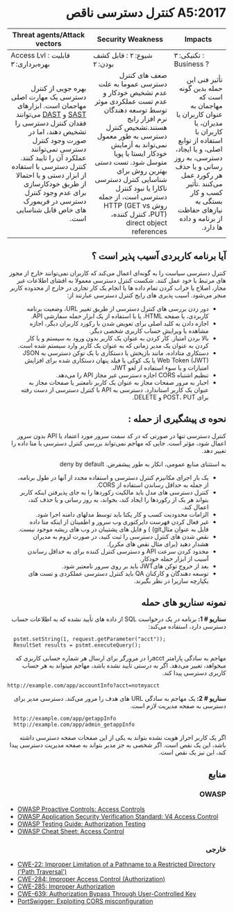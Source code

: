 # <div dir="rtl" align="right">A5:2017 کنترل دسترسی ناقص</div> 

| Threat agents/Attack vectors | Security Weakness  | Impacts |
| -- | -- | -- |
| Access Lvl : قابلیت بهره‌برداری: ۳ | شیوع: ۲ : قابل کشف بودن: ۲ | تکنیکی: ۳ : Business ? |
| <div dir="rtl" align="right"> بهره جویی از کنترل دسترسی یک مهارت اصلی مهاجمان است. ابزارهای <a href="https://www.owasp.org/index.php/Source_Code_Analysis_Tools">SAST</a> و <a href="https://www.owasp.org/index.php/Category:Vulnerability_Scanning_Tools">DAST</a> می‌توانند فقدان کنترل دسترسی را تشخیص دهند، اما در صورت وجود کنترل دسترسی نمی‌توانند عملکرد آن را تایید کنند. کنترل دسترسی با استفاده از ابزار دستی و یا احتمالا از طریق خودکارسازی برای عدم وجود کنترل دسترسی در فریمورک های خاص قابل شناسایی است.</div> | <div dir="rtl" align="right">ضعف های کنترل دسترسی عموما به علت عدم تشخیص خودکار و عدم تست عملکردی موثر توسط توسعه دهندگان نرم افزار رایج هستند.تشخیص کنترل دسترسی به طور معمول نمی‌تواند به آزمایش خودکار ایستا یا پویا متوسل شود. تست دستی بهترین روش برای شناسایی کنترل دسترسی ناکارا یا نبود کنترل دسترسی است، از جمله روش HTTP (GET vs PUT)، کنترل کننده، direct object references </div> | <div dir="rtl" align="right">تأثیر فنی این حمله بدین گونه است که مهاجمان به عنوان کاربران یا مدیران، یا کاربران با استفاده از توابع اصلی، و یا ایجاد، دسترسی، به روز رسانی و یا حذف هر رکورد عمل می‌کنند .تأثیر کسب و کار بستگی به نیازهای حفاظت از برنامه و داده ها دارد.</div> |

## <div dir="rtl" align="right">آیا برنامه کاربردی آسیب پذیر است ؟</div>

<p dir="rtl" align="right">کنترل دسترسی سیاست را به گونه‌ای اعمال می‌کند که کاربران نمی‌توانند خارج از مجوز های مرتبط با خود عمل کنند. شکست کنترل دسترسی معمولا به افشای اطلاعات غیر مجاز، اصلاح یا خراب کردن تمام داده ها یا انجام یک کار تجاری در خارج از محدوده کاربر منجر می‌شود. آسیب پذیری های رایج کنترل دسترسی عبارتند از:</p>

<ul dir="rtl" align="right">
  <li>دور زدن بررسی های کنترل دسترسی از طریق تغییر URL، وضعیت برنامه کاربردی، یا صفحه HTML، یا با استفاده از یک ابزار حمله سفارشی API.  
  </li>
    <li>
اجازه دادن به کلید اصلی برای تعویض شدن با رکورد کاربران دیگر، اجازه مشاهده یا ویرایش حساب کاربری شخصی دیگر. 
  </li>
    <li>بالا بردن امتیاز. کار کردن به عنوان یک کاربر بدون ورود به سیستم و یا کار کردن به عنوان یک مدیر زمانی که به عنوان یک کاربر وارد سیستم شده است.  
  </li>
    <li>دستکاری متاداده، مانند بازپخش یا دستکاری با یک توکن دسترسی به JSON Web Token (JWT)  یا یک کوکی یا فیلد پنهان دستکاری شده برای افزایش امتیازات و یا سوء استفاده از لغو JWT.
  </li>
    <li>
تنظیم اشتباه CORS اجازه دسترسی غیر مجاز API را می‌دهد.
  </li>
    <li>اجبار به مرور صفحات مجاز به عنوان یک کاربر نامعتبر یا صفحات مجاز به عنوان یک کاربر استاندارد. دسترسی به API با کنترل دسترسی از دست رفته برای POST، PUT و DELETE.
</ul>

## <div dir="rtl" align="right">نحوه ی پیشگیری از حمله :</div>

<p dir="rtl" align="right">کنترل دسترسی تنها در صورتی که در کد سمت سرور مورد اعتماد یا API بدون سرور اعمال شود، مؤثر است. جایی که مهاجم نمی‌تواند بررسی کنترل دسترسی یا متا داده را تغییر دهد. </p>

<p dir="rtl" align="right">به استثنای منابع عمومی، انکار به طور پیشفرض. deny by default</p>

<ul dir="rtl" align="right">
  <li>
یک بار اجرای مکانیزم کنترل دسترسی و استفاده مجدد از آنها در طول برنامه، از جمله به حداقل رساندن استفاده از CORS.
  </li>
  <li>کنترل دسترسی های مدل باید مالکیت رکوردها را به جای پذیرفتن اینکه کاربر بتواند هر یک از رکوردها را ایجاد کند، بخواند، به روز رسانی و یا حذف کند، اعمال کند.
  </li>
  <li>
الزامات محدودیت کسب و کار یکتا باید توسط مدلهای دامنه اجرا شود.
  </li>
  <li>
    غیر فعال کردن فهرست دایرکتوری وب سرور و اطمینان از اینکه متا داده فایل به عنوان مثالgit) ) و فایل های پشتیبان در وب های ریشه موجود نیست.
  </li>
  <li>
نقص شدن های کنترل دسترسی را ثبت کنید، در صورت لزوم به مدیران هشدار دهید (برای مثال نقص های مکرر). 
  </li>
  <li>
محدود کردن سرعت API و دسترسی کنترل کننده برای به حداقل رساندن آسیب از ابزار حمله خودکار.
  </li>
  <li>
بعد از خروج توکن هایJWT باید بر روی سرور نامعتبر شود.
  </li>
  <li>
توسعه دهندگان و کارکنان QA باید کنترل دسترسی عملکردی و تست های یکپارچه سازیرا در نظر بگیرند.
  </li>
</ul>

## <div dir="rtl" align="right">نمونه سناریو های حمله</div>

<p dir="rtl" align="right"><strong>سناریو # 1: </strong>برنامه در یک درخواست SQL از داده های تأیید نشده که به اطلاعات حساب دسترسی دارد، استفاده می‌کند:</p>

```
  pstmt.setString(1, request.getParameter("acct"));
  ResultSet results = pstmt.executeQuery();
```

<p dir="rtl" align="right">مهاجم به سادگی پارامتر  acctرا در مرورگر برای ارسال هر شماره حسابی کاربری که میخواهد، تغییر می‌دهد. اگر به درستی تأیید نشده باشد، مهاجم میتواند به هر حساب کاربری دسترسی پیدا کند.</p>

`http://example.com/app/accountInfo?acct=notmyacct`

<p dir="rtl" align="right"><strong>سناریو # 2: </strong>یک مهاجم به سادگی URL های هدف را مرور می‌کند. دسترسی مدیر برای دسترسی به صفحه مدیریت لازم است.
</p>

```
  http://example.com/app/getappInfo
  http://example.com/app/admin_getappInfo
```

<p dir="rtl" align="right">اگر یک کاربر احراز هویت نشده بتواند به یکی از این صفحات صفحه دسترسی داشته باشد، این یک نقص است. اگر شخصی به جز مدیر بتواند به صفحه مدیریت دسترسی پیدا کند، این نیز یک نقص است.</p>

## <div dir="rtl" align="right">منابع</div>

### <div dir="rtl" align="right">OWASP</div> 

* [OWASP Proactive Controls: Access Controls](https://www.owasp.org/index.php/OWASP_Proactive_Controls#6:_Implement_Access_Controls)
* [OWASP Application Security Verification Standard: V4 Access Control](https://www.owasp.org/index.php/Category:OWASP_Application_Security_Verification_Standard_Project#tab=Home)
* [OWASP Testing Guide: Authorization Testing](https://www.owasp.org/index.php/Testing_for_Authorization)
* [OWASP Cheat Sheet: Access Control](https://www.owasp.org/index.php/Access_Control_Cheat_Sheet)

### <div dir="rtl" align="right">خارجی</div>

* [CWE-22: Improper Limitation of a Pathname to a Restricted Directory ('Path Traversal')](https://cwe.mitre.org/data/definitions/22.html)
* [CWE-284: Improper Access Control (Authorization)](https://cwe.mitre.org/data/definitions/284.html)
* [CWE-285: Improper Authorization](https://cwe.mitre.org/data/definitions/285.html)
* [CWE-639: Authorization Bypass Through User-Controlled Key](https://cwe.mitre.org/data/definitions/639.html)
* [PortSwigger: Exploiting CORS misconfiguration](https://portswigger.net/blog/exploiting-cors-misconfigurations-for-bitcoins-and-bounties)
